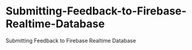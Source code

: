 # Submitting-Feedback-to-Firebase-Realtime-Database
Submitting Feedback to Firebase Realtime Database
